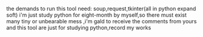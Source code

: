 the demands to run this tool need:  soup,request,tkinter(all in python expand soft)
i'm just study python for eight-month by myself,so there must exist many tiny or unbearable mess ,i'm gald to receive the comments from yours
and this tool are just for studying python,record my works

